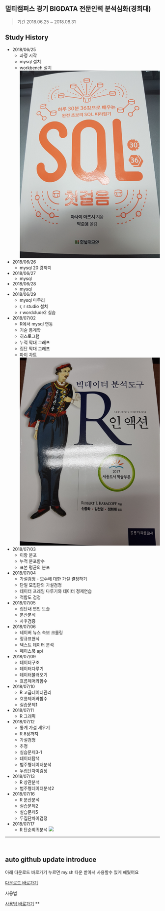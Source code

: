 ## 멀티캠퍼스 경기 BIGDATA 전문인력 분석심화(경희대)

> 기간 2018.06.25 ~ 2018.08.31

## Study History
* 2018/06/25
    * 과정 시작
    * mysql 설치
    * workbench 설치
![](images/SQL_첫걸음.jpg)
* 2018/06/26
    * mysql 20 강까지
* 2018/06/27
    * mysql
* 2018/06/28
    * mysql
* 2018/06/29
    * mysql 마무리
    * r, r studio 설치
    * r wordclude2 실습
* 2018/07/02
    * R에서 mysql 연동
    * 기술 통계학
    * 히스토그램
    * 누적 막대 그래프
    * 집단 막대 그래프
    * 파이 차트
![](images/R인_액션.jpg)        
* 2018/07/03
    * 이항 분포
    * 누적 분포함수
    * 표본 평균의 분포
* 2018/07/04
    * 가설검정 - 모수에 대한 가설 결정하기
    * 단일 모집단의 가설검정
    * 데이터 프레임 다루기와 데이터 정제연습
    * 적합도 검정
* 2018/07/05
    * 집단내 변인 도출
    * 분산분석
    * 사후검증
* 2018/07/06
    * 네이버 뉴스 속보 크롤링
    * 정규표현식
    * 텍스트 데이터 분석
    * 페이스북 api
* 2018/07/09
    * 데이터구조
    * 데이터다루기
    * 데이터불러오기
    * 흐름제어와함수
* 2018/07/10
    * R 고급데이터관리
    * 흐름제어와함수
    * 실습문제1
* 2018/07/11
    * R 그래픽 
* 2018/07/12
    * 통계 가설 세우기
    * R 8장까지
    * 가설검정
    * 추정
    * 실습문제3-1
    * 데이터탐색
    * 범주형데이터분석
    * 두집단차이검정
* 2018/07/13
    * R 상관분석
    * 범주형데이터분석2
* 2018/07/16
    * R 분산분석
    * 실습문제2
    * 실습문제5
    * 두집단차이검정
* 2018/07/17
    * R 단순회귀분석
![](images/데이터분석_준전문가.jpg)     
<hr/>


<br>

<!-- ![](images/우수상.JPG) -->
## auto github update introduce

아래 다운로드 바로가기 누르면 my.sh 다운 받아서 사용할수 있게 해뒀어요

[다운로드 바로가기](https://github.com/mgh3326/auto_git_update/releases)


사용법

[사용법 바로가기](https://github.com/mgh3326/auto_git_update/blob/master/README.md)
**